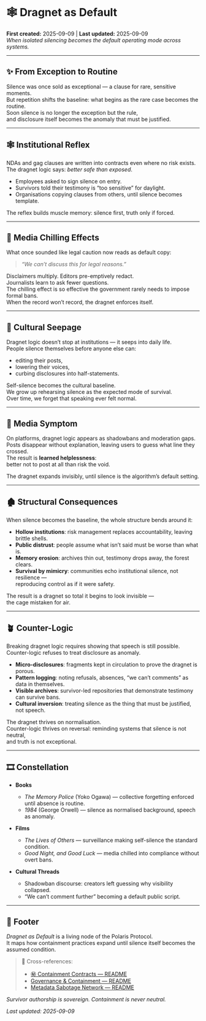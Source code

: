 # 🕸️ Dragnet as Default  
**First created:** 2025-09-09 | **Last updated:** 2025-09-09  
*When isolated silencing becomes the default operating mode across systems.*  

---

## ✨ From Exception to Routine  

Silence was once sold as exceptional — a clause for rare, sensitive moments.  
But repetition shifts the baseline: what begins as the rare case becomes the routine.  
Soon silence is no longer the exception but the rule,  
and disclosure itself becomes the anomaly that must be justified.  

---

## 🕸️ Institutional Reflex  

NDAs and gag clauses are written into contracts even where no risk exists.  
The dragnet logic says: *better safe than exposed*.  
- Employees asked to sign silence on entry.  
- Survivors told their testimony is “too sensitive” for daylight.  
- Organisations copying clauses from others, until silence becomes template.  

The reflex builds muscle memory: silence first, truth only if forced.  

---

## 📰 Media Chilling Effects  

What once sounded like legal caution now reads as default copy:  
> *“We can’t discuss this for legal reasons.”*  

Disclaimers multiply. Editors pre-emptively redact.  
Journalists learn to ask fewer questions.  
The chilling effect is so effective the government rarely needs to impose formal bans.  
When the record won’t record, the dragnet enforces itself.  

---

## 🌊 Cultural Seepage  

Dragnet logic doesn’t stop at institutions — it seeps into daily life.  
People silence themselves before anyone else can:  
- editing their posts,  
- lowering their voices,  
- curbing disclosures into half-statements.  

Self-silence becomes the cultural baseline.  
We grow up rehearsing silence as the expected mode of survival.  
Over time, we forget that speaking ever felt normal.  

---

## 🧠 Media Symptom  

On platforms, dragnet logic appears as shadowbans and moderation gaps.  
Posts disappear without explanation, leaving users to guess what line they crossed.  
The result is **learned helplessness**:  
better not to post at all than risk the void.  

The dragnet expands invisibly, until silence is the algorithm’s default setting.  

---

## 🏚️ Structural Consequences  

When silence becomes the baseline, the whole structure bends around it:  

- **Hollow institutions**: risk management replaces accountability, leaving brittle shells.  
- **Public distrust**: people assume what isn’t said must be worse than what is.  
- **Memory erosion**: archives thin out, testimony drops away, the forest clears.  
- **Survival by mimicry**: communities echo institutional silence, not resilience —  
  reproducing control as if it were safety.  

The result is a dragnet so total it begins to look invisible —  
the cage mistaken for air.  

---

## 🪴 Counter-Logic  

Breaking dragnet logic requires showing that speech is still possible.  
Counter-logic refuses to treat disclosure as anomaly.  

- **Micro-disclosures**: fragments kept in circulation to prove the dragnet is porous.  
- **Pattern logging**: noting refusals, absences, “we can’t comments” as data in themselves.  
- **Visible archives**: survivor-led repositories that demonstrate testimony can survive bans.  
- **Cultural inversion**: treating silence as the thing that must be justified, not speech.  

The dragnet thrives on normalisation.  
Counter-logic thrives on reversal: reminding systems that silence is not neutral,  
and truth is not exceptional.  

---

## 🎞️ Constellation  

- **Books**  
  - *The Memory Police* (Yoko Ogawa) — collective forgetting enforced until absence is routine.  
  - *1984* (George Orwell) — silence as normalised background, speech as anomaly.  

- **Films**  
  - *The Lives of Others* — surveillance making self-silence the standard condition.  
  - *Good Night, and Good Luck* — media chilled into compliance without overt bans.  

- **Cultural Threads**  
  - Shadowban discourse: creators left guessing why visibility collapsed.  
  - “We can’t comment further” becoming a default public script.  

---

## 🏮 Footer  

*Dragnet as Default* is a living node of the Polaris Protocol.  
It maps how containment practices expand until silence itself becomes the assumed condition.  

> 📡 Cross-references:  
> - [㊙ Containment Contracts — README](./README.md)  
> - [Governance & Containment — README](../README.md)  
> - [Metadata Sabotage Network — README](../../README.md)  

*Survivor authorship is sovereign. Containment is never neutral.*  

_Last updated: 2025-09-09_  
